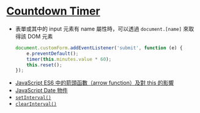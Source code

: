 # [Countdown Timer](https://ykichi.github.io/JavaScript30---YKichi/29%20-%20Countdown%20Timer/)
+ 表單或其中的 input 元素有 name 屬性時，可以透過 `document.[name]` 來取得該 DOM 元素
    ```js
    document.customForm.addEventListener('submit', function (e) {
        e.preventDefault();
        timer(this.minutes.value * 60);
        this.reset();
    });
    ```
+ [JavaScript ES6 中的箭頭函數（arrow function）及對 this 的影響](https://pjchender.blogspot.com/2017/01/es6-arrow-function.html)
+ [JavaScript Date 物件](https://developer.mozilla.org/zh-TW/docs/Web/JavaScript/Reference/Global_Objects/Date)
+ [`setInterval()`](https://developer.mozilla.org/zh-CN/docs/Web/API/Window/setInterval)
+ [`clearInterval()`](https://developer.mozilla.org/zh-CN/docs/Web/API/Window/clearInterval)